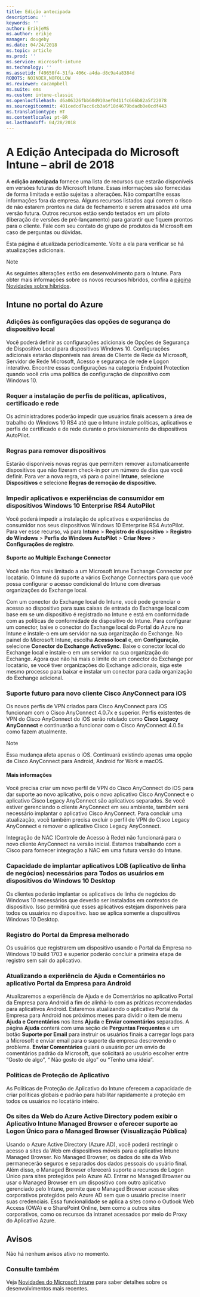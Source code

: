 ```yaml
---
title: Edição antecipada
description: ''
keywords: ''
author: ErikjeMS
ms.author: erikje
manager: dougeby
ms.date: 04/24/2018
ms.topic: article
ms.prod: ''
ms.service: microsoft-intune
ms.technology: ''
ms.assetid: f49650f4-31fa-406c-a4da-d8c9a4a8384d
ROBOTS: NOINDEX,NOFOLLOW
ms.reviewer: cacampbell
ms.suite: ems
ms.custom: intune-classic
ms.openlocfilehash: d6a06326fbb60d910aef0411fc666b82a5f22078
ms.sourcegitcommit: 401cedcd7acc6cb3a6f18d4679bdadb0e0cdf443
ms.translationtype: HT
ms.contentlocale: pt-BR
ms.lasthandoff: 04/28/2018
---
```

# <a name="the-early-edition-for-microsoft-intune---april-2018"></a>A Edição Antecipada do Microsoft Intune – abril de 2018

A **edição antecipada** fornece uma lista de recursos que estarão disponíveis em versões futuras do Microsoft Intune. Essas informações são fornecidas de forma limitada e estão sujeitas a alterações. Não compartilhe essas informações fora da empresa. Alguns recursos listados aqui correm o risco de não estarem prontos na data de fechamento e serem atrasados até uma versão futura. Outros recursos estão sendo testados em um piloto (liberação de versões de pré-lançamento) para garantir que fiquem prontos para o cliente. Fale com seu contato do grupo de produtos da Microsoft em caso de perguntas ou dúvidas.

Esta página é atualizada periodicamente. Volte a ela para verificar se há atualizações adicionais.

> [!Note]
>As seguintes alterações estão em desenvolvimento para o Intune. Para obter mais informações sobre os novos recursos híbridos, confira a [página Novidades sobre híbridos](/sccm/mdm/understand/whats-new-in-hybrid-mobile-device-management).

<!--
## What's coming to Intune in the Azure portal  
## What's coming to Intune apps
## Notices
-->
 
## <a name="intune-in-the-azure-portal"></a>Intune no portal do Azure

<!-- 1804 start -->




### <a name="additions-to-local-device-security-options-settings----1403702---"></a>Adições às configurações das opções de segurança do dispositivo local <!-- 1403702 -->
Você poderá definir as configurações adicionais de Opções de Segurança de Dispositivo Local para dispositivos Windows 10. Configurações adicionais estarão disponíveis nas áreas de Cliente de Rede da Microsoft, Servidor de Rede Microsoft, Acesso e segurança de rede e Logon interativo. Encontre essas configurações na categoria Endpoint Protection quando você cria uma política de configuração de dispositivo com Windows 10.

### <a name="require-installation-of-policies-apps-certificate-and-network-profiles----1553555---"></a>Requer a instalação de perfis de políticas, aplicativos, certificado e rede <!-- 1553555 -->
Os administradores poderão impedir que usuários finais acessem a área de trabalho do Windows 10 RS4 até que o Intune instale políticas, aplicativos e perfis de certificado e de rede durante o provisionamento de dispositivos AutoPilot.

### <a name="rules-for-removing-devices----1609459---"></a>Regras para remover dispositivos <!-- 1609459 -->
Estarão disponíveis novas regras que permitem remover automaticamente dispositivos que não fizeram check-in por um número de dias que você definir. Para ver a nova regra, vá para o painel **Intune**, selecione **Dispositivos** e selecione **Regras de remoção de dispositivo**.

### <a name="prevent-consumer-apps-and-experiences-on-windows-10-enterprise-rs4-autopilot-devices---1621980---"></a>Impedir aplicativos e experiências de consumidor em dispositivos Windows 10 Enterprise RS4 AutoPilot<!-- 1621980 -->
Você poderá impedir a instalação de aplicativos e experiências de consumidor nos seus dispositivos Windows 10 Enterprise RS4 AutoPilot. Para ver esse recurso, vá para **Intune** > **Registro de dispositivo** > **Registro do Windows** > **Perfis do Windows AutoPilot** > **Criar Novo** > **Configurações de registro**. 


<!-- 1803 start -->

#### <a name="multiple-exchange-connector-support----2070451---"></a>Suporte ao Multiple Exchange Connector <!-- 2070451 -->

Você não fica mais limitado a um Microsoft Intune Exchange Connector por locatário. O Intune dá suporte a vários Exchange Connectors para que você possa configurar o acesso condicional do Intune com diversas organizações do Exchange local.

Com um conector do Exchange local do Intune, você pode gerenciar o acesso ao dispositivo para suas caixas de entrada do Exchange local com base em se um dispositivo é registrado no Intune e está em conformidade com as políticas de conformidade de dispositivo do Intune. Para configurar um conector, baixe o conector do Exchange local do Portal do Azure no Intune e instale-o em um servidor na sua organização do Exchange. No painel do Microsoft Intune, escolha **Acesso local** e, em **Configuração**, selecione **Conector do Exchange ActiveSync**. Baixe o conector local do Exchange local e instale-o em um servidor na sua organização do Exchange. Agora que não há mais o limite de um conector do Exchange por locatário, se você tiver organizações do Exchange adicionais, siga este mesmo processo para baixar e instalar um conector para cada organização do Exchange adicional.

### <a name="support-coming-for-new-cisco-anyconnect-client-for-ios----1333708---"></a>Suporte futuro para novo cliente Cisco AnyConnect para iOS <!-- 1333708 -->

Os novos perfis de VPN criados para Cisco AnyConnect para iOS funcionam com o Cisco AnyConnect 4.0.7x e superior. Perfis existentes de VPN do Cisco AnyConnect do iOS serão rotulado como **Cisco Legacy AnyConnect** e continuarão a funcionar com o Cisco AnyConnect 4.0.5x como fazem atualmente.

> [!NOTE]
> Essa mudança afeta apenas o iOS. Continuará existindo apenas uma opção de Cisco AnyConnect para Android, Android for Work e macOS.

#### <a name="more-information"></a>Mais informações

Você precisa criar um novo perfil de VPN do Cisco AnyConnect do iOS para dar suporte ao novo aplicativo, pois o novo aplicativo Cisco AnyConnect e o aplicativo Cisco Legacy AnyConnect são aplicativos separados. Se você estiver gerenciando o cliente AnyConnect em seu ambiente, também será necessário implantar o aplicativo Cisco AnyConnect. Para concluir uma atualização, você também precisa excluir o perfil de VPN do Cisco Legacy AnyConnect e remover o aplicativo Cisco Legacy AnyConnect.

Integração de NAC (Controle de Acesso à Rede) não funcionará para o novo cliente AnyConnect na versão inicial. Estamos trabalhando com a Cisco para fornecer integração a NAC em uma futura versão do Intune.

### <a name="ability-to-deploy-required-line-of-business-lob-apps-to-all-users-on-windows-10-desktop-devices----1627835-rs4---"></a>Capacidade de implantar aplicativos LOB (aplicativo de linha de negócios) necessários para Todos os usuários em dispositivos do Windows 10 Desktop <!-- 1627835 RS4 -->
Os clientes poderão implantar os aplicativos de linha de negócios do Windows 10 necessários que deverão ser instalados em contextos de dispositivo. Isso permitirá que esses aplicativos estejam disponíveis para todos os usuários no dispositivo. Isso se aplica somente a dispositivos Windows 10 Desktop.

### <a name="company-portal-enrollment-improved----1874230--"></a>Registro do Portal da Empresa melhorado <!-- 1874230-->
Os usuários que registrarem um dispositivo usando o Portal da Empresa no Windows 10 build 1703 e superior poderão concluir a primeira etapa de registro sem sair do aplicativo.

### <a name="updating-the-help-and-feedback-experience-on-company-portal-app-for-android---1631531---"></a>Atualizando a experiência de Ajuda e Comentários no aplicativo Portal da Empresa para Android <!--1631531 -->

Atualizaremos a experiência de Ajuda e de Comentários no aplicativo Portal da Empresa para Android a fim de alinhá-lo com as práticas recomendadas para aplicativos Android. Estaremos atualizando o aplicativo Portal da Empresa para Android nos próximos meses para dividir o item de menu **Ajuda e Comentários** nos itens **Ajuda** e **Enviar comentários** separados. A página **Ajuda** conterá com uma seção de **Perguntas Frequentes** e um botão **Suporte por Email** para instruir os usuários finais a carregar logs para a Microsoft e enviar email para o suporte da empresa descrevendo o problema. **Enviar Comentários** guiará o usuário por um envio de comentários padrão da Microsoft, que solicitará ao usuário escolher entre “Gosto de algo”, “ Não gosto de algo” ou “Tenho uma ideia”.


<!-- the following are present prior to 1801 -->

### <a name="app-protection-policies-----679615---"></a>Políticas de Proteção de Aplicativo <!-- 679615 -->
As Políticas de Proteção de Aplicativo do Intune oferecem a capacidade de criar políticas globais e padrão para habilitar rapidamente a proteção em todos os usuários no locatário inteiro.

<!-- the following are present prior to 1711 -->

### <a name="azure-active-directory-web-sites-can-require-the-intune-managed-browser-app-and-support-single-sign-on-for-the-managed-browser-public-preview----710595---"></a>Os sites da Web do Azure Active Directory podem exibir o Aplicativo Intune Managed Browser e oferecer suporte ao Logon Único para o Managed Browser (Visualização Pública) <!-- 710595 -->   
Usando o Azure Active Directory (Azure AD), você poderá restringir o acesso a sites da Web em dispositivos móveis para o aplicativo Intune Managed Browser. No Managed Browser, os dados do site da Web permanecerão seguros e separados dos dados pessoais do usuário final. Além disso, o Managed Browser oferecerá suporte a recursos de Logon Único para sites protegidos pelo Azure AD. Entrar no Managed Browser ou usar o Managed Browser em um dispositivo com outro aplicativo gerenciado pelo Intune, permite que o Managed Browser acesse sites corporativos protegidos pelo Azure AD sem que o usuário precise inserir suas credenciais. Essa funcionalidade se aplica a sites como o Outlook Web Access (OWA) e o SharePoint Online, bem como a outros sites corporativos, como os recursos da intranet acessados por meio do Proxy do Aplicativo Azure.




## <a name="notices"></a>Avisos

Não há nenhum avisos ativo no momento.


### <a name="see-also"></a>Consulte também
Veja [Novidades do Microsoft Intune](whats-new.md) para saber detalhes sobre os desenvolvimentos mais recentes.


